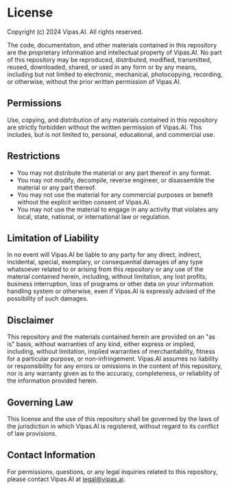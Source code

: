 # License

Copyright (c) 2024 Vipas.AI. All rights reserved.

The code, documentation, and other materials contained in this repository are the proprietary information and intellectual property of Vipas.AI. No part of this repository may be reproduced, distributed, modified, transmitted, reused, downloaded, shared, or used in any form or by any means, including but not limited to electronic, mechanical, photocopying, recording, or otherwise, without the prior written permission of Vipas.AI.

## Permissions

Use, copying, and distribution of any materials contained in this repository are strictly forbidden without the written permission of Vipas.AI. This includes, but is not limited to, personal, educational, and commercial use.

## Restrictions

- You may not distribute the material or any part thereof in any format.
- You may not modify, decompile, reverse engineer, or disassemble the material or any part thereof.
- You may not use the material for any commercial purposes or benefit without the explicit written consent of Vipas.AI.
- You may not use the material to engage in any activity that violates any local, state, national, or international law or regulation.

## Limitation of Liability

In no event will Vipas.AI be liable to any party for any direct, indirect, incidental, special, exemplary, or consequential damages of any type whatsoever related to or arising from this repository or any use of the material contained herein, including, without limitation, any lost profits, business interruption, loss of programs or other data on your information handling system or otherwise, even if Vipas.AI is expressly advised of the possibility of such damages.

## Disclaimer

This repository and the materials contained herein are provided on an "as is" basis, without warranties of any kind, either express or implied, including, without limitation, implied warranties of merchantability, fitness for a particular purpose, or non-infringement. Vipas.AI assumes no liability or responsibility for any errors or omissions in the content of this repository, nor is any warranty given as to the accuracy, completeness, or reliability of the information provided herein.

## Governing Law

This license and the use of this repository shall be governed by the laws of the jurisdiction in which Vipas.AI is registered, without regard to its conflict of law provisions.

## Contact Information

For permissions, questions, or any legal inquiries related to this repository, please contact Vipas.AI at legal@vipas.ai.
